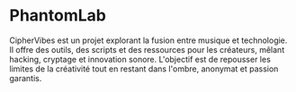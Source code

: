 # PhantomLab
CipherVibes est un projet explorant la fusion entre musique et technologie. Il offre des outils, des scripts et des ressources pour les créateurs, mêlant hacking, cryptage et innovation sonore. L'objectif est de repousser les limites de la créativité tout en restant dans l'ombre, anonymat et passion garantis.
